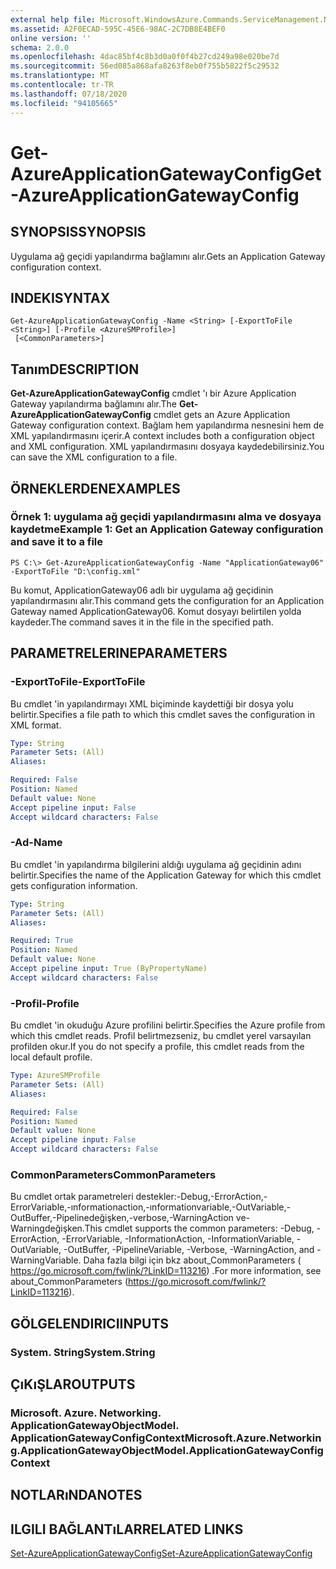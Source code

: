 ```yaml
---
external help file: Microsoft.WindowsAzure.Commands.ServiceManagement.Network.dll-Help.xml
ms.assetid: A2F0ECAD-595C-45E6-98AC-2C7DB8E4BEF0
online version: ''
schema: 2.0.0
ms.openlocfilehash: 4dac85bf4c8b3d0a0f0f4b27cd249a98e020be7d
ms.sourcegitcommit: 56ed085a868afa8263f8eb0f755b5822f5c29532
ms.translationtype: MT
ms.contentlocale: tr-TR
ms.lasthandoff: 07/18/2020
ms.locfileid: "94105665"
---
```

# <span data-ttu-id="b857f-101">Get-AzureApplicationGatewayConfig</span><span class="sxs-lookup"><span data-stu-id="b857f-101">Get-AzureApplicationGatewayConfig</span></span>

## <span data-ttu-id="b857f-102">SYNOPSIS</span><span class="sxs-lookup"><span data-stu-id="b857f-102">SYNOPSIS</span></span>
<span data-ttu-id="b857f-103">Uygulama ağ geçidi yapılandırma bağlamını alır.</span><span class="sxs-lookup"><span data-stu-id="b857f-103">Gets an Application Gateway configuration context.</span></span>

## <span data-ttu-id="b857f-104">INDEKI</span><span class="sxs-lookup"><span data-stu-id="b857f-104">SYNTAX</span></span>

```
Get-AzureApplicationGatewayConfig -Name <String> [-ExportToFile <String>] [-Profile <AzureSMProfile>]
 [<CommonParameters>]
```

## <span data-ttu-id="b857f-105">Tanım</span><span class="sxs-lookup"><span data-stu-id="b857f-105">DESCRIPTION</span></span>
<span data-ttu-id="b857f-106">**Get-AzureApplicationGatewayConfig** cmdlet 'ı bir Azure Application Gateway yapılandırma bağlamını alır.</span><span class="sxs-lookup"><span data-stu-id="b857f-106">The **Get-AzureApplicationGatewayConfig** cmdlet gets an Azure Application Gateway configuration context.</span></span>
<span data-ttu-id="b857f-107">Bağlam hem yapılandırma nesnesini hem de XML yapılandırmasını içerir.</span><span class="sxs-lookup"><span data-stu-id="b857f-107">A context includes both a configuration object and XML configuration.</span></span>
<span data-ttu-id="b857f-108">XML yapılandırmasını dosyaya kaydedebilirsiniz.</span><span class="sxs-lookup"><span data-stu-id="b857f-108">You can save the XML configuration to a file.</span></span>

## <span data-ttu-id="b857f-109">ÖRNEKLERDEN</span><span class="sxs-lookup"><span data-stu-id="b857f-109">EXAMPLES</span></span>

### <span data-ttu-id="b857f-110">Örnek 1: uygulama ağ geçidi yapılandırmasını alma ve dosyaya kaydetme</span><span class="sxs-lookup"><span data-stu-id="b857f-110">Example 1: Get an Application Gateway configuration and save it to a file</span></span>
```
PS C:\> Get-AzureApplicationGatewayConfig -Name "ApplicationGateway06" -ExportToFile "D:\config.xml"
```

<span data-ttu-id="b857f-111">Bu komut, ApplicationGateway06 adlı bir uygulama ağ geçidinin yapılandırmasını alır.</span><span class="sxs-lookup"><span data-stu-id="b857f-111">This command gets the configuration for an Application Gateway named ApplicationGateway06.</span></span>
<span data-ttu-id="b857f-112">Komut dosyayı belirtilen yolda kaydeder.</span><span class="sxs-lookup"><span data-stu-id="b857f-112">The command saves it in the file in the specified path.</span></span>

## <span data-ttu-id="b857f-113">PARAMETRELERINE</span><span class="sxs-lookup"><span data-stu-id="b857f-113">PARAMETERS</span></span>

### <span data-ttu-id="b857f-114">-ExportToFile</span><span class="sxs-lookup"><span data-stu-id="b857f-114">-ExportToFile</span></span>
<span data-ttu-id="b857f-115">Bu cmdlet 'in yapılandırmayı XML biçiminde kaydettiği bir dosya yolu belirtir.</span><span class="sxs-lookup"><span data-stu-id="b857f-115">Specifies a file path to which this cmdlet saves the configuration in XML format.</span></span>

```yaml
Type: String
Parameter Sets: (All)
Aliases: 

Required: False
Position: Named
Default value: None
Accept pipeline input: False
Accept wildcard characters: False
```

### <span data-ttu-id="b857f-116">-Ad</span><span class="sxs-lookup"><span data-stu-id="b857f-116">-Name</span></span>
<span data-ttu-id="b857f-117">Bu cmdlet 'in yapılandırma bilgilerini aldığı uygulama ağ geçidinin adını belirtir.</span><span class="sxs-lookup"><span data-stu-id="b857f-117">Specifies the name of the Application Gateway for which this cmdlet gets configuration information.</span></span>

```yaml
Type: String
Parameter Sets: (All)
Aliases: 

Required: True
Position: Named
Default value: None
Accept pipeline input: True (ByPropertyName)
Accept wildcard characters: False
```

### <span data-ttu-id="b857f-118">-Profil</span><span class="sxs-lookup"><span data-stu-id="b857f-118">-Profile</span></span>
<span data-ttu-id="b857f-119">Bu cmdlet 'in okuduğu Azure profilini belirtir.</span><span class="sxs-lookup"><span data-stu-id="b857f-119">Specifies the Azure profile from which this cmdlet reads.</span></span> <span data-ttu-id="b857f-120">Profil belirtmezseniz, bu cmdlet yerel varsayılan profilden okur.</span><span class="sxs-lookup"><span data-stu-id="b857f-120">If you do not specify a profile, this cmdlet reads from the local default profile.</span></span>

```yaml
Type: AzureSMProfile
Parameter Sets: (All)
Aliases: 

Required: False
Position: Named
Default value: None
Accept pipeline input: False
Accept wildcard characters: False
```

### <span data-ttu-id="b857f-121">CommonParameters</span><span class="sxs-lookup"><span data-stu-id="b857f-121">CommonParameters</span></span>
<span data-ttu-id="b857f-122">Bu cmdlet ortak parametreleri destekler:-Debug,-ErrorAction,-ErrorVariable,-ınformationaction,-ınformationvariable,-OutVariable,-OutBuffer,-Pipelinedeğişken,-verbose,-WarningAction ve-Warningdeğişken.</span><span class="sxs-lookup"><span data-stu-id="b857f-122">This cmdlet supports the common parameters: -Debug, -ErrorAction, -ErrorVariable, -InformationAction, -InformationVariable, -OutVariable, -OutBuffer, -PipelineVariable, -Verbose, -WarningAction, and -WarningVariable.</span></span> <span data-ttu-id="b857f-123">Daha fazla bilgi için bkz about_CommonParameters ( https://go.microsoft.com/fwlink/?LinkID=113216) .</span><span class="sxs-lookup"><span data-stu-id="b857f-123">For more information, see about_CommonParameters (https://go.microsoft.com/fwlink/?LinkID=113216).</span></span>

## <span data-ttu-id="b857f-124">GÖLGELENDIRICI</span><span class="sxs-lookup"><span data-stu-id="b857f-124">INPUTS</span></span>

### <span data-ttu-id="b857f-125">System. String</span><span class="sxs-lookup"><span data-stu-id="b857f-125">System.String</span></span>

## <span data-ttu-id="b857f-126">ÇıKıŞLAR</span><span class="sxs-lookup"><span data-stu-id="b857f-126">OUTPUTS</span></span>

### <span data-ttu-id="b857f-127">Microsoft. Azure. Networking. ApplicationGatewayObjectModel. ApplicationGatewayConfigContext</span><span class="sxs-lookup"><span data-stu-id="b857f-127">Microsoft.Azure.Networking.ApplicationGatewayObjectModel.ApplicationGatewayConfigContext</span></span>

## <span data-ttu-id="b857f-128">NOTLARıNDA</span><span class="sxs-lookup"><span data-stu-id="b857f-128">NOTES</span></span>

## <span data-ttu-id="b857f-129">ILGILI BAĞLANTıLAR</span><span class="sxs-lookup"><span data-stu-id="b857f-129">RELATED LINKS</span></span>

[<span data-ttu-id="b857f-130">Set-AzureApplicationGatewayConfig</span><span class="sxs-lookup"><span data-stu-id="b857f-130">Set-AzureApplicationGatewayConfig</span></span>](./Set-AzureApplicationGatewayConfig.md)


